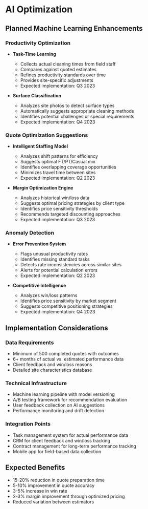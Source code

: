 
# AI Optimization

## Planned Machine Learning Enhancements

### Productivity Optimization
- **Task-Time Learning**
  - Collects actual cleaning times from field staff
  - Compares against quoted estimates
  - Refines productivity standards over time
  - Provides site-specific adjustments
  - Expected implementation: Q3 2023

- **Surface Classification**
  - Analyzes site photos to detect surface types
  - Automatically suggests appropriate cleaning methods
  - Identifies potential challenges or special requirements
  - Expected implementation: Q4 2023

### Quote Optimization Suggestions
- **Intelligent Staffing Model**
  - Analyzes shift patterns for efficiency
  - Suggests optimal FT/PT/Casual mix
  - Identifies overlapping coverage opportunities
  - Minimizes travel time between sites
  - Expected implementation: Q2 2023

- **Margin Optimization Engine**
  - Analyzes historical win/loss data
  - Suggests optimal pricing strategies by client type
  - Identifies price sensitivity thresholds
  - Recommends targeted discounting approaches
  - Expected implementation: Q3 2023

### Anomaly Detection
- **Error Prevention System**
  - Flags unusual productivity rates
  - Identifies missing standard tasks
  - Detects rate inconsistencies across similar sites
  - Alerts for potential calculation errors
  - Expected implementation: Q2 2023

- **Competitive Intelligence**
  - Analyzes win/loss patterns
  - Identifies price sensitivity by market segment
  - Suggests competitive positioning strategies
  - Expected implementation: Q4 2023

## Implementation Considerations

### Data Requirements
- Minimum of 500 completed quotes with outcomes
- 6+ months of actual vs. estimated performance data
- Client feedback and win/loss reasons
- Detailed site characteristics database

### Technical Infrastructure
- Machine learning pipeline with model versioning
- A/B testing framework for recommendation evaluation
- User feedback collection on AI suggestions
- Performance monitoring and drift detection

### Integration Points
- Task management system for actual performance data
- CRM for client feedback and win/loss tracking
- Contract management for long-term performance tracking
- Mobile app for field-based data collection

## Expected Benefits
- 15-20% reduction in quote preparation time
- 5-10% improvement in quote accuracy
- 3-5% increase in win rate
- 2-3% margin improvement through optimized pricing
- Reduced variation between estimators
